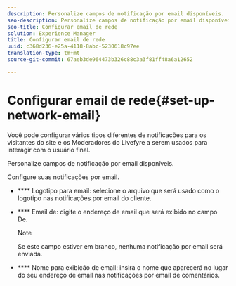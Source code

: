 ```yaml
---
description: Personalize campos de notificação por email disponíveis.
seo-description: Personalize campos de notificação por email disponíveis.
seo-title: Configurar email de rede
solution: Experience Manager
title: Configurar email de rede
uuid: c368d236-e25a-4118-8abc-5230618c97ee
translation-type: tm+mt
source-git-commit: 67aeb3de964473b326c88c3a3f81ff48a6a12652

---
```



# Configurar email de rede{#set-up-network-email}

Você pode configurar vários tipos diferentes de notificações para os visitantes do site e os Moderadores do Livefyre a serem usados para interagir com o usuário final.

Personalize campos de notificação por email disponíveis.

Configure suas notificações por email.

* **** Logotipo para email: selecione o arquivo que será usado como o logotipo nas notificações por email do cliente.
* **** Email de: digite o endereço de email que será exibido no campo De.

   >[!NOTE]
   >
   >Se este campo estiver em branco, nenhuma notificação por email será enviada.

* **** Nome para exibição de email: insira o nome que aparecerá no lugar do seu endereço de email nas notificações por email de comentários.


